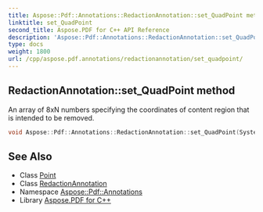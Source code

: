 ```yaml
---
title: Aspose::Pdf::Annotations::RedactionAnnotation::set_QuadPoint method
linktitle: set_QuadPoint
second_title: Aspose.PDF for C++ API Reference
description: 'Aspose::Pdf::Annotations::RedactionAnnotation::set_QuadPoint method. An array of 8xN numbers specifying the coordinates of content region that is intended to be removed in C++.'
type: docs
weight: 1800
url: /cpp/aspose.pdf.annotations/redactionannotation/set_quadpoint/
---
```

## RedactionAnnotation::set_QuadPoint method


An array of 8xN numbers specifying the coordinates of content region that is intended to be removed.

```cpp
void Aspose::Pdf::Annotations::RedactionAnnotation::set_QuadPoint(System::ArrayPtr<System::SharedPtr<Point>> value)
```

## See Also

* Class [Point](../../../aspose.pdf/point/)
* Class [RedactionAnnotation](../)
* Namespace [Aspose::Pdf::Annotations](../../)
* Library [Aspose.PDF for C++](../../../)
